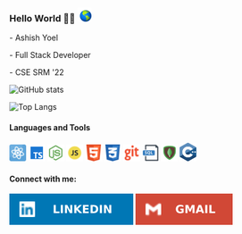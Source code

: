 ### Hello World</b> 👋🏿 <img src="./images/globe.gif" alt="rotating-globe" width="25px">
<p>- Ashish Yoel</p>
<p>- Full Stack Developer</p>
<p>- CSE SRM '22</p>


![GitHub stats](https://github-readme-stats.vercel.app/api?username=ashish25-bit&show_icons=true&theme=tokyonight&count_private=true)

![Top Langs](https://github-readme-stats.vercel.app/api/top-langs/?username=ashish25-bit&theme=tokyonight&layout=compact)

#### Languages and Tools <br/>

<img src="./images/react.png" width="30" alt="react" /> <img src="./images/typescript.png" width="30" alt="typescript" /> <img src="./images/node.png" width="30" alt="nodejs" /> <img src="./images/js.png" alt="js" width="30" /> <img src="./images/html.png" alt="html" width="30" /> <img src="./images/css.png" alt="css" width="30" /> <img src="./images/git.png" alt="git" width="30" /> <img src="./images/sql.png" alt="sql" width="30" /> <img src="./images/mongodb.png" width="30" alt="mongodb" /> <img src="./images/c++.svg" alt="c++" width="30" />

#### Connect with me:

[<img src="./images/linkedin.svg" alt="linkedin" />](https://www.linkedin.com/in/ashish-yoel-585a6116a/) [<img src="./images/gmail.svg" alt="gmail" />](mailto:ashishyoel23@gmail.com)


<!--
**ashish25-bit/ashish25-bit** is a ✨ _special_ ✨ repository because its `README.md` (this file) appears on your GitHub profile.

Here are some ideas to get you started:

- 🔭 I’m currently working on ...
- 🌱 I’m currently learning ...
- 👯 I’m looking to collaborate on ...
- 🤔 I’m looking for help with ...
- 💬 Ask me about ...
- 😄 Pronouns: ...
- ⚡ Fun fact: ...
-->
